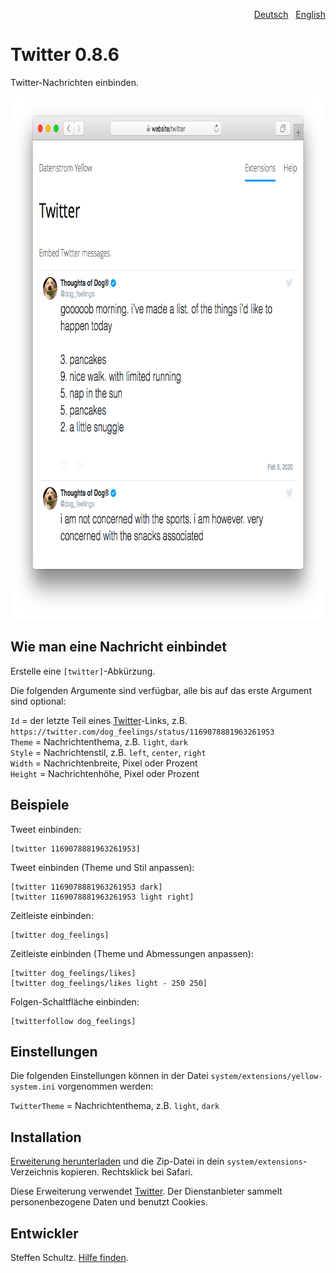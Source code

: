 <p align="right"><a href="README-de.md">Deutsch</a> &nbsp; <a href="README.md">English</a></p>

Twitter 0.8.6
=============
Twitter-Nachrichten einbinden.

<p align="center"><img src="twitter-screenshot.png?raw=true" width="795" height="836" alt="Bildschirmfoto"></p>

## Wie man eine Nachricht einbindet

Erstelle eine `[twitter]`-Abkürzung. 

Die folgenden Argumente sind verfügbar, alle bis auf das erste Argument sind optional:
 
`Id` = der letzte Teil eines [Twitter](https://www.twitter.com)-Links, z.B. `https://twitter.com/dog_feelings/status/1169078881963261953`  
`Theme` = Nachrichtenthema, z.B. `light`, `dark`  
`Style` = Nachrichtenstil, z.B. `left`, `center`, `right`  
`Width` = Nachrichtenbreite, Pixel oder Prozent  
`Height` = Nachrichtenhöhe, Pixel oder Prozent  

## Beispiele

Tweet einbinden:

    [twitter 1169078881963261953]

Tweet einbinden (Theme und Stil anpassen):

    [twitter 1169078881963261953 dark]
    [twitter 1169078881963261953 light right]

Zeitleiste einbinden:

    [twitter dog_feelings]

Zeitleiste einbinden (Theme und Abmessungen anpassen):

    [twitter dog_feelings/likes]
    [twitter dog_feelings/likes light - 250 250]

Folgen-Schaltfläche einbinden:

    [twitterfollow dog_feelings]

## Einstellungen

Die folgenden Einstellungen können in der Datei `system/extensions/yellow-system.ini` vorgenommen werden:

`TwitterTheme` = Nachrichtenthema, z.B. `light`, `dark`  

## Installation

[Erweiterung herunterladen](https://github.com/datenstrom/yellow-extensions/raw/master/zip/twitter.zip) und die Zip-Datei in dein `system/extensions`-Verzeichnis kopieren. Rechtsklick bei Safari.

Diese Erweiterung verwendet [Twitter](https://www.twitter.com). Der Dienstanbieter sammelt personenbezogene Daten und benutzt Cookies.

## Entwickler

Steffen Schultz. [Hilfe finden](https://github.com/schulle4u/yellow-extensions-schulle4u/issues).
